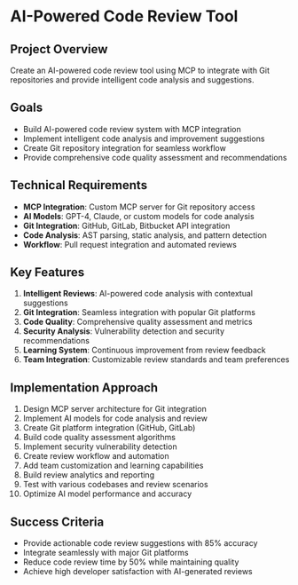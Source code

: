 # AI-Powered Code Review Tool

## Project Overview
Create an AI-powered code review tool using MCP to integrate with Git repositories and provide intelligent code analysis and suggestions.

## Goals
- Build AI-powered code review system with MCP integration
- Implement intelligent code analysis and improvement suggestions
- Create Git repository integration for seamless workflow
- Provide comprehensive code quality assessment and recommendations

## Technical Requirements
- **MCP Integration**: Custom MCP server for Git repository access
- **AI Models**: GPT-4, Claude, or custom models for code analysis
- **Git Integration**: GitHub, GitLab, Bitbucket API integration
- **Code Analysis**: AST parsing, static analysis, and pattern detection
- **Workflow**: Pull request integration and automated reviews

## Key Features
1. **Intelligent Reviews**: AI-powered code analysis with contextual suggestions
2. **Git Integration**: Seamless integration with popular Git platforms
3. **Code Quality**: Comprehensive quality assessment and metrics
4. **Security Analysis**: Vulnerability detection and security recommendations
5. **Learning System**: Continuous improvement from review feedback
6. **Team Integration**: Customizable review standards and team preferences

## Implementation Approach
1. Design MCP server architecture for Git integration
2. Implement AI models for code analysis and review
3. Create Git platform integration (GitHub, GitLab)
4. Build code quality assessment algorithms
5. Implement security vulnerability detection
6. Create review workflow and automation
7. Add team customization and learning capabilities
8. Build review analytics and reporting
9. Test with various codebases and review scenarios
10. Optimize AI model performance and accuracy

## Success Criteria
- Provide actionable code review suggestions with 85% accuracy
- Integrate seamlessly with major Git platforms
- Reduce code review time by 50% while maintaining quality
- Achieve high developer satisfaction with AI-generated reviews